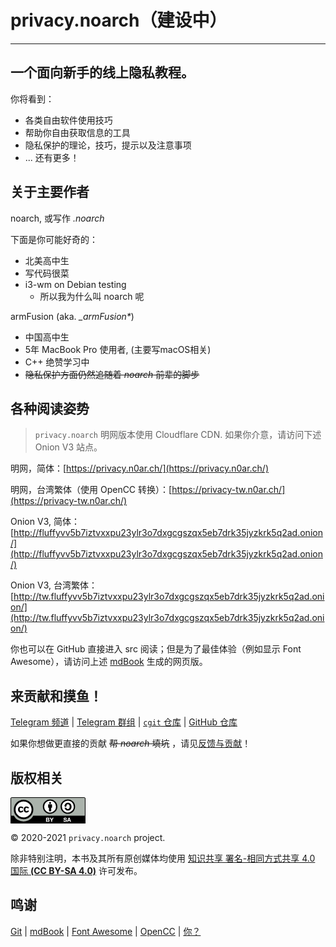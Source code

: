 # privacy.noarch（建设中）

---

## 一个面向新手的线上隐私教程。

你将看到：
- 各类自由软件使用技巧
- 帮助你自由获取信息的工具
- 隐私保护的理论，技巧，提示以及注意事项
- ... 还有更多！

## 关于主要作者

noarch, 或写作 *.noarch*

下面是你可能好奇的：
- 北美高中生
- 写代码很菜
- i3-wm on Debian testing
	- 所以我为什么叫 noarch 呢

armFusion (aka. *\_armFusion\**)

- 中国高中生
- 5年 MacBook Pro 使用者, (主要写macOS相关)
- C++ 绝赞学习中
- ~~隐私保护方面仍然追随着 *noarch* 前辈的脚步~~

## 各种阅读姿势

> <i class="fas fa-info-circle"></i> `privacy.noarch` 明网版本使用 Cloudflare CDN. 如果你介意，请访问下述 Onion V3 站点。

明网，简体：[https://privacy.n0ar.ch/](https://privacy.n0ar.ch/)

明网，台湾繁体（使用 OpenCC 转换）：[https://privacy-tw.n0ar.ch/](https://privacy-tw.n0ar.ch/)

Onion V3, 简体：[http://fluffyvv5b7iztvxxpu23ylr3o7dxgcgszqx5eb7drk35jyzkrk5q2ad.onion/](http://fluffyvv5b7iztvxxpu23ylr3o7dxgcgszqx5eb7drk35jyzkrk5q2ad.onion/)

Onion V3, 台湾繁体：[http://tw.fluffyvv5b7iztvxxpu23ylr3o7dxgcgszqx5eb7drk35jyzkrk5q2ad.onion/](http://tw.fluffyvv5b7iztvxxpu23ylr3o7dxgcgszqx5eb7drk35jyzkrk5q2ad.onion/)

你也可以在 GitHub 直接进入 src 阅读；但是为了最佳体验（例如显示 Font Awesome），请访问上述 [mdBook](https://github.com/rust-lang/mdBook) 生成的网页版。

## 来贡献和摸鱼！

[<i class="fab fa-telegram"></i> Telegram 频道](https://t.me/privacy_noarch) | [<i class="fab fa-telegram"></i> Telegram 群组](https://t.me/chat_privacy_noarch) | [<i class="fab fa-git-alt"></i> `cgit` 仓库](https://git.n0ar.ch/privacy) | [<i class="fab fa-github"></i> GitHub 仓库](https://github.com/noarchwastaken/privacy)

如果你想做更直接的贡献 ~~帮 *noarch* 填坑~~ ，请见[反馈与贡献](CONTRIBUTING.md)！

## 版权相关

<svg xmlns="http://www.w3.org/2000/svg" width="120" height="42" version="1.0"><path d="M3.4.48l113.36.2c1.59 0 3-.24 3 3.16l-.14 37.33H.55V3.7C.55 2.03.7.48 3.4.48z" fill="#aab2ab"/><path d="M34.52 19.58a13.63 13.63 0 01-27.27.01v-.01a13.63 13.63 0 0127.27-.02v.02z" fill="#fff"/><path d="M31.97 8.47a15.1 15.1 0 014.54 11.1c0 4.39-1.49 8.05-4.46 11a15.41 15.41 0 01-11.18 4.65A15 15 0 019.88 30.6a15.05 15.05 0 01-4.61-11.02A15.3 15.3 0 019.88 8.47c3-3.02 6.66-4.54 10.99-4.54a15.1 15.1 0 0111.1 4.54zM11.92 10.5a12.49 12.49 0 00-3.84 9.08 12.3 12.3 0 003.8 9 12.34 12.34 0 009.03 3.79c3.5 0 6.54-1.28 9.12-3.83a11.94 11.94 0 003.68-8.96c0-3.57-1.25-6.6-3.74-9.1a12.33 12.33 0 00-9.06-3.73c-3.54 0-6.54 1.25-9 3.75zm6.72 7.55c-.39-.85-.97-1.27-1.75-1.27-1.38 0-2.07.92-2.07 2.78 0 1.86.69 2.78 2.07 2.78.9 0 1.56-.45 1.95-1.35L20.75 22a4.42 4.42 0 01-4.1 2.43c-1.4 0-2.53-.43-3.38-1.3a4.86 4.86 0 01-1.26-3.55 4.8 4.8 0 011.3-3.55 4.42 4.42 0 013.26-1.31c1.93 0 3.3.76 4.14 2.27l-2.07 1.06zm9 0c-.4-.85-.97-1.27-1.73-1.27-1.4 0-2.1.92-2.1 2.78 0 1.86.7 2.78 2.1 2.78.92 0 1.55-.45 1.92-1.35L29.78 22a4.42 4.42 0 01-4.09 2.43 4.5 4.5 0 01-3.37-1.3 4.88 4.88 0 01-1.27-3.55c0-1.5.43-2.67 1.29-3.55a4.39 4.39 0 013.27-1.31c1.92 0 3.3.76 4.13 2.27l-2.1 1.06z"/><path d="M117.75 0H2.25C1 0 0 1 0 2.25v39.24c0 .28.23.51.5.51h119a.5.5 0 00.5-.5V2.24C120 1 119 0 117.75 0zM2.25 1.02h115.5c.68 0 1.23.55 1.23 1.23v27.24H36.43a17.76 17.76 0 01-31.1 0H1.02V2.25c0-.68.56-1.23 1.24-1.23z"/><g fill="#fff"><path d="M86.26 37.73c.08.16.19.28.32.38.14.1.3.17.47.21a2.2 2.2 0 00.97.04c.15-.02.29-.06.42-.13a.9.9 0 00.32-.25c.09-.11.13-.25.13-.41a.58.58 0 00-.17-.44c-.11-.11-.26-.2-.45-.28-.18-.07-.4-.14-.63-.2a16.85 16.85 0 01-1.43-.4c-.24-.1-.45-.21-.63-.35a1.64 1.64 0 01-.45-.54 1.63 1.63 0 01-.17-.77c0-.34.07-.64.21-.89.15-.25.34-.46.57-.62.24-.17.5-.3.8-.38a4.19 4.19 0 011.89 0c.31.08.6.2.84.38.25.17.45.4.6.66.14.27.21.6.21.98h-1.41a1.2 1.2 0 00-.13-.5.83.83 0 00-.28-.3 1.2 1.2 0 00-.4-.16 2.46 2.46 0 00-.84 0 .94.94 0 00-.32.12.8.8 0 00-.24.24c-.06.09-.1.2-.1.35 0 .13.03.23.08.31.05.09.15.16.3.23.14.07.34.13.6.2a92.32 92.32 0 001.52.4c.21.06.43.16.65.3a2 2 0 01.56.58c.16.24.24.54.24.91 0 .3-.06.59-.18.85s-.3.48-.53.67c-.23.19-.51.33-.86.44a4.19 4.19 0 01-2.25.02 2.68 2.68 0 01-.91-.42 2.1 2.1 0 01-.63-.74 2.2 2.2 0 01-.22-1.05h1.41c0 .22.04.4.12.56zM94.47 32.75l2.48 6.62h-1.52l-.5-1.48h-2.47l-.52 1.48h-1.47l2.5-6.62h1.5zm.08 4.06l-.83-2.43h-.02l-.86 2.43h1.71z"/></g><g fill="#fff"><path d="M60 32.75c.31 0 .6.03.86.08.26.06.48.15.67.27.19.13.33.3.43.51.1.21.16.47.16.78 0 .33-.08.61-.23.83-.15.23-.38.4-.68.55.41.12.72.32.92.62.2.29.3.64.3 1.06a1.7 1.7 0 01-.72 1.47c-.22.15-.47.26-.75.34-.28.07-.57.1-.87.1h-3.22v-6.61H60zm-.19 2.68c.26 0 .47-.07.64-.19.17-.12.25-.32.25-.6a.77.77 0 00-.08-.38.62.62 0 00-.22-.23.95.95 0 00-.32-.12 2.12 2.12 0 00-.38-.03h-1.37v1.55h1.48zm.09 2.8c.14 0 .27 0 .4-.04.13-.02.25-.07.35-.13a.7.7 0 00.24-.27.9.9 0 00.08-.43c0-.34-.1-.58-.28-.72-.2-.15-.45-.22-.77-.22h-1.59v1.82h1.57zM62.7 32.75h1.62l1.55 2.61 1.55-2.61h1.62l-2.46 4.08v2.54h-1.46v-2.58l-2.43-4.04z"/></g><path d="M102.4 14.98a10.58 10.58 0 01-21.17.02v-.02a10.59 10.59 0 0121.17-.01v.01z" fill="#fff"/><path d="M91.74 3.39c-3.21 0-5.93 1.12-8.15 3.36a11.34 11.34 0 00-3.43 8.23c0 3.17 1.14 5.9 3.43 8.18 2.28 2.28 5 3.42 8.15 3.42 3.2 0 5.96-1.15 8.3-3.45a11 11 0 003.31-8.15c0-3.25-1.12-5.99-3.36-8.23-2.25-2.24-5-3.36-8.25-3.36zm.03 2.08c2.63 0 4.87.93 6.7 2.79a9.1 9.1 0 012.8 6.72c0 2.67-.92 4.88-2.74 6.64a9.3 9.3 0 01-6.76 2.84c-2.6 0-4.83-.94-6.7-2.81a9.1 9.1 0 01-2.82-6.67c0-2.57.95-4.81 2.85-6.72a8.99 8.99 0 016.67-2.79z"/><path d="M86.6 13.34c.46-2.91 2.52-4.47 5.1-4.47 3.7 0 5.95 2.68 5.95 6.27 0 3.49-2.4 6.2-6.02 6.2a4.97 4.97 0 01-5.11-4.53h2.92c.08 1.56 1.1 2.1 2.54 2.1 1.65 0 2.72-1.52 2.72-3.86 0-2.46-.92-3.76-2.66-3.76-1.27 0-2.37.47-2.6 2.05h.85l-2.3 2.3-2.3-2.3h.91z"/><g transform="matrix(.99378 0 0 .99367 -177.7 -74.44)"><circle cx="242.56" cy="90.22" r="10.81" fill="#fff"/><path d="M245.69 87.1a.75.75 0 00-.75-.76h-4.78a.75.75 0 00-.75.76v4.77h1.33v5.65h3.62v-5.65h1.33V87.1z"/><circle cx="242.55" cy="84.08" r="1.63"/><path clip-rule="evenodd" d="M242.53 78.32c-3.23 0-5.96 1.13-8.2 3.38a11.41 11.41 0 00-3.45 8.29c0 3.19 1.15 5.93 3.45 8.22 2.3 2.3 5.03 3.45 8.2 3.45 3.22 0 6-1.16 8.36-3.48a11.07 11.07 0 003.33-8.2c0-3.26-1.13-6.02-3.39-8.28a11.29 11.29 0 00-8.3-3.38zm.03 2.1c2.65 0 4.9.93 6.75 2.8a9.15 9.15 0 012.8 6.77 8.9 8.9 0 01-2.74 6.68 9.36 9.36 0 01-6.8 2.86c-2.62 0-4.86-.95-6.75-2.83a9.16 9.16 0 01-2.84-6.71 9.3 9.3 0 012.87-6.77 9.05 9.05 0 016.71-2.8z" fill-rule="evenodd"/></g></svg>

© 2020-2021 `privacy.noarch` project.

除非特别注明，本书及其所有原创媒体均使用 [知识共享 署名-相同方式共享 4.0 国际 **(CC BY-SA 4.0)**](https://creativecommons.org/licenses/by-sa/4.0/legalcode.zh-Hans) 许可发布。

## 鸣谢

[<i class="fab fa-git-alt"></i> Git](https://git-scm.com/) | [<i class="fa fa-book"></i> mdBook](https://github.com/rust-lang/mdBook) | [<i class="fab fa-font-awesome-flag"></i> Font Awesome](https://fontawesome.com/) | [OpenCC](https://github.com/BYVoid/OpenCC) | [<i class="fas fa-user-secret"></i> 你？](CONTRIBUTING.md)
